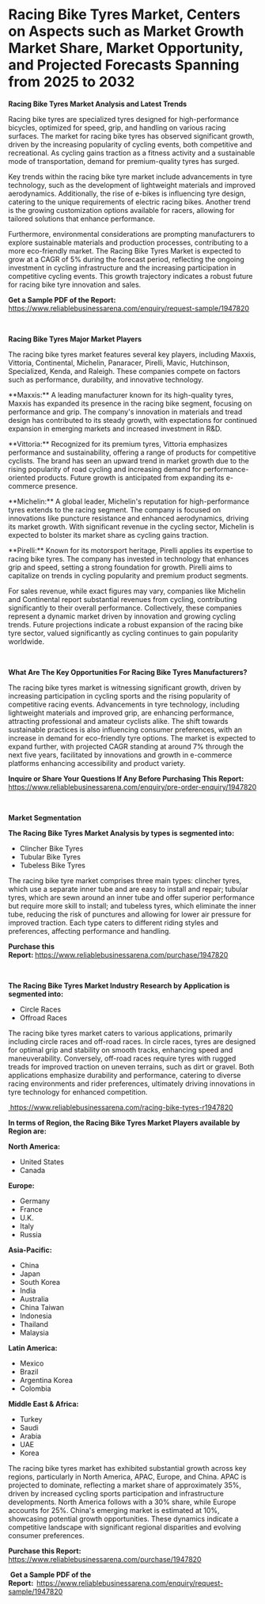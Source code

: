 <p><h1>Racing Bike Tyres Market, Centers on Aspects such as Market Growth Market Share, Market Opportunity, and Projected Forecasts Spanning from 2025 to 2032</h1></p><p><strong>Racing Bike Tyres Market Analysis and Latest Trends</strong></p>
<p><p>Racing bike tyres are specialized tyres designed for high-performance bicycles, optimized for speed, grip, and handling on various racing surfaces. The market for racing bike tyres has observed significant growth, driven by the increasing popularity of cycling events, both competitive and recreational. As cycling gains traction as a fitness activity and a sustainable mode of transportation, demand for premium-quality tyres has surged.</p><p>Key trends within the racing bike tyre market include advancements in tyre technology, such as the development of lightweight materials and improved aerodynamics. Additionally, the rise of e-bikes is influencing tyre design, catering to the unique requirements of electric racing bikes. Another trend is the growing customization options available for racers, allowing for tailored solutions that enhance performance.</p><p>Furthermore, environmental considerations are prompting manufacturers to explore sustainable materials and production processes, contributing to a more eco-friendly market. The Racing Bike Tyres Market is expected to grow at a CAGR of 5% during the forecast period, reflecting the ongoing investment in cycling infrastructure and the increasing participation in competitive cycling events. This growth trajectory indicates a robust future for racing bike tyre innovation and sales.</p></p>
<p><strong>Get a Sample PDF of the Report:&nbsp;</strong> <a href="https://www.reliablebusinessarena.com/enquiry/request-sample/1947820?utm_campaign=2182&utm_medium=2&utm_source=Github&utm_content=ia&utm_term=15042025&utm_id=racing-bike-tyres">https://www.reliablebusinessarena.com/enquiry/request-sample/1947820</a></p>
<p>&nbsp;</p>
<p><strong>Racing Bike Tyres Major Market Players</strong></p>
<p><p>The racing bike tyres market features several key players, including Maxxis, Vittoria, Continental, Michelin, Panaracer, Pirelli, Mavic, Hutchinson, Specialized, Kenda, and Raleigh. These companies compete on factors such as performance, durability, and innovative technology.</p><p>**Maxxis:** A leading manufacturer known for its high-quality tyres, Maxxis has expanded its presence in the racing bike segment, focusing on performance and grip. The company's innovation in materials and tread design has contributed to its steady growth, with expectations for continued expansion in emerging markets and increased investment in R&D.</p><p>**Vittoria:** Recognized for its premium tyres, Vittoria emphasizes performance and sustainability, offering a range of products for competitive cyclists. The brand has seen an upward trend in market growth due to the rising popularity of road cycling and increasing demand for performance-oriented products. Future growth is anticipated from expanding its e-commerce presence.</p><p>**Michelin:** A global leader, Michelin's reputation for high-performance tyres extends to the racing segment. The company is focused on innovations like puncture resistance and enhanced aerodynamics, driving its market growth. With significant revenue in the cycling sector, Michelin is expected to bolster its market share as cycling gains traction.</p><p>**Pirelli:** Known for its motorsport heritage, Pirelli applies its expertise to racing bike tyres. The company has invested in technology that enhances grip and speed, setting a strong foundation for growth. Pirelli aims to capitalize on trends in cycling popularity and premium product segments.</p><p>For sales revenue, while exact figures may vary, companies like Michelin and Continental report substantial revenues from cycling, contributing significantly to their overall performance. Collectively, these companies represent a dynamic market driven by innovation and growing cycling trends. Future projections indicate a robust expansion of the racing bike tyre sector, valued significantly as cycling continues to gain popularity worldwide.</p></p>
<p>&nbsp;</p>
<p><strong>What Are The Key Opportunities For Racing Bike Tyres Manufacturers?</strong></p>
<p><p>The racing bike tyres market is witnessing significant growth, driven by increasing participation in cycling sports and the rising popularity of competitive racing events. Advancements in tyre technology, including lightweight materials and improved grip, are enhancing performance, attracting professional and amateur cyclists alike. The shift towards sustainable practices is also influencing consumer preferences, with an increase in demand for eco-friendly tyre options. The market is expected to expand further, with projected CAGR standing at around 7% through the next five years, facilitated by innovations and growth in e-commerce platforms enhancing accessibility and product variety.</p></p>
<p><strong>Inquire or Share Your Questions If Any Before Purchasing This Report:</strong> <a href="https://www.reliablebusinessarena.com/enquiry/pre-order-enquiry/1947820?utm_campaign=2182&utm_medium=2&utm_source=Github&utm_content=ia&utm_term=15042025&utm_id=racing-bike-tyres">https://www.reliablebusinessarena.com/enquiry/pre-order-enquiry/1947820</a></p>
<p>&nbsp;</p>
<p><strong>Market Segmentation</strong></p>
<p><strong>The Racing Bike Tyres Market Analysis by types is segmented into:</strong></p>
<p><ul><li>Clincher Bike Tyres</li><li>Tubular Bike Tyres</li><li>Tubeless Bike Tyres</li></ul></p>
<p><p>The racing bike tyre market comprises three main types: clincher tyres, which use a separate inner tube and are easy to install and repair; tubular tyres, which are sewn around an inner tube and offer superior performance but require more skill to install; and tubeless tyres, which eliminate the inner tube, reducing the risk of punctures and allowing for lower air pressure for improved traction. Each type caters to different riding styles and preferences, affecting performance and handling.</p></p>
<p><strong>Purchase this Report:&nbsp;</strong><a href="https://www.reliablebusinessarena.com/purchase/1947820?utm_campaign=2182&utm_medium=2&utm_source=Github&utm_content=ia&utm_term=15042025&utm_id=racing-bike-tyres">https://www.reliablebusinessarena.com/purchase/1947820</a></p>
<p>&nbsp;</p>
<p><strong>The Racing Bike Tyres Market Industry Research by Application is segmented into:</strong></p>
<p><ul><li>Circle Races</li><li>Offroad Races</li></ul></p>
<p><p>The racing bike tyres market caters to various applications, primarily including circle races and off-road races. In circle races, tyres are designed for optimal grip and stability on smooth tracks, enhancing speed and maneuverability. Conversely, off-road races require tyres with rugged treads for improved traction on uneven terrains, such as dirt or gravel. Both applications emphasize durability and performance, catering to diverse racing environments and rider preferences, ultimately driving innovations in tyre technology for enhanced competition.</p></p>
<p><a href="https://www.reliablebusinessarena.com/racing-bike-tyres-r1947820?utm_campaign=2182&utm_medium=2&utm_source=Github&utm_content=ia&utm_term=15042025&utm_id=racing-bike-tyres">&nbsp;https://www.reliablebusinessarena.com/racing-bike-tyres-r1947820</a></p>
<p><strong>In terms of Region, the Racing Bike Tyres Market Players available by Region are:</strong></p>
<p>
    <p> <strong> North America: </strong>
        <ul>
            <li>United States</li>
            <li>Canada</li>
        </ul>
        </p> 
    <p> <strong> Europe: </strong>
        <ul>
            <li>Germany</li>
            <li>France</li>
            <li>U.K.</li>
            <li>Italy</li>
            <li>Russia</li>
        </ul>
        </p> 
    <p> <strong> Asia-Pacific: </strong>
        <ul>
            <li>China</li>
            <li>Japan</li>
            <li>South Korea</li>
            <li>India</li>
            <li>Australia</li>
            <li>China Taiwan</li>
            <li>Indonesia</li>
            <li>Thailand</li>
            <li>Malaysia</li>
        </ul>
        </p> 
    <p> <strong> Latin America: </strong>
        <ul>
            <li>Mexico</li>
            <li>Brazil</li>
            <li>Argentina Korea</li>
            <li>Colombia</li>
        </ul>
        </p> 
    <p> <strong> Middle East & Africa: </strong>
        <ul>
            <li>Turkey</li>
            <li>Saudi</li>
            <li>Arabia</li>
            <li>UAE</li>
            <li>Korea</li>
        </ul>
    </p>
    </p>
<p><p>The racing bike tyres market has exhibited substantial growth across key regions, particularly in North America, APAC, Europe, and China. APAC is projected to dominate, reflecting a market share of approximately 35%, driven by increased cycling sports participation and infrastructure developments. North America follows with a 30% share, while Europe accounts for 25%. China's emerging market is estimated at 10%, showcasing potential growth opportunities. These dynamics indicate a competitive landscape with significant regional disparities and evolving consumer preferences.</p></p>
<p><strong>Purchase this Report: </strong><a href="https://www.reliablebusinessarena.com/purchase/1947820?utm_campaign=2182&utm_medium=2&utm_source=Github&utm_content=ia&utm_term=15042025&utm_id=racing-bike-tyres">https://www.reliablebusinessarena.com/purchase/1947820</a></p>
<p>&nbsp;<strong>Get a Sample PDF of the Report:&nbsp;&nbsp;</strong><a href="https://www.reliablebusinessarena.com/enquiry/request-sample/1947820?utm_campaign=2182&utm_medium=2&utm_source=Github&utm_content=ia&utm_term=15042025&utm_id=racing-bike-tyres">https://www.reliablebusinessarena.com/enquiry/request-sample/1947820</a></p>
<p><strong></strong></p>
<p><p></p><p></p><p></p></p>